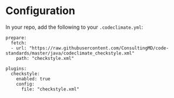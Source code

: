 # Configuration

In your repo, add the following to your `.codeclimate.yml`:

```
prepare:
  fetch:
  - url: "https://raw.githubusercontent.com/ConsultingMD/code-standards/master/java/codeclimate_checkstyle.xml"
    path: "checkstyle.xml"

plugins:
  checkstyle:
    enabled: true
    config:
      file: "checkstyle.xml"
```
